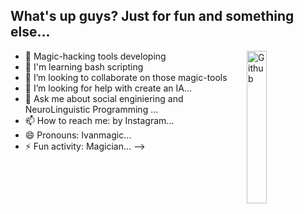 ## What's up guys? Just for fun and something else...
<img width="25%" align="right" alt="Github" src="https://rezmason.github.io/matrix" />


- 🔭 Magic-hacking tools developing
- 🌱 I'm learning bash scripting
- 👯 I’m looking to collaborate on those magic-tools
- 🤔 I’m looking for help with create an IA...
- 💬 Ask me about social enginiering and NeuroLinguistic Programming ...
- 📫 How to reach me: by Instagram...
- 😄 Pronouns: Ivanmagic...
- ⚡ Fun activity: Magician...
-->
